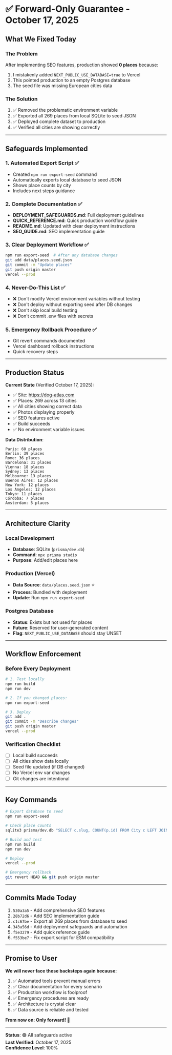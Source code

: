 # ✅ Forward-Only Guarantee - October 17, 2025

## What We Fixed Today

### The Problem
After implementing SEO features, production showed **0 places** because:
1. I mistakenly added `NEXT_PUBLIC_USE_DATABASE=true` to Vercel
2. This pointed production to an empty Postgres database
3. The seed file was missing European cities data

### The Solution
1. ✅ Removed the problematic environment variable
2. ✅ Exported all 269 places from local SQLite to seed JSON
3. ✅ Deployed complete dataset to production
4. ✅ Verified all cities are showing correctly

---

## Safeguards Implemented

### 1. **Automated Export Script** ✅
- Created `npm run export-seed` command
- Automatically exports local database to seed JSON
- Shows place counts by city
- Includes next steps guidance

### 2. **Complete Documentation** ✅
- **DEPLOYMENT_SAFEGUARDS.md**: Full deployment guidelines
- **QUICK_REFERENCE.md**: Quick production workflow guide
- **README.md**: Updated with clear deployment instructions
- **SEO_GUIDE.md**: SEO implementation guide

### 3. **Clear Deployment Workflow** ✅
```bash
npm run export-seed  # After any database changes
git add data/places.seed.json
git commit -m "Update places"
git push origin master
vercel --prod
```

### 4. **Never-Do-This List** ✅
- ❌ Don't modify Vercel environment variables without testing
- ❌ Don't deploy without exporting seed after DB changes
- ❌ Don't skip local build testing
- ❌ Don't commit .env files with secrets

### 5. **Emergency Rollback Procedure** ✅
- Git revert commands documented
- Vercel dashboard rollback instructions
- Quick recovery steps

---

## Production Status

**Current State** (Verified October 17, 2025):
- ✅ Site: https://dog-atlas.com
- ✅ Places: 269 across 13 cities
- ✅ All cities showing correct data
- ✅ Photos displaying properly
- ✅ SEO features active
- ✅ Build succeeds
- ✅ No environment variable issues

**Data Distribution**:
```
Paris: 60 places
Berlin: 39 places
Rome: 36 places
Barcelona: 31 places
Vienna: 18 places
Sydney: 13 places
Melbourne: 13 places
Buenos Aires: 12 places
New York: 12 places
Los Angeles: 12 places
Tokyo: 11 places
Córdoba: 7 places
Amsterdam: 5 places
```

---

## Architecture Clarity

### Local Development
- **Database**: SQLite (`prisma/dev.db`)
- **Command**: `npx prisma studio`
- **Purpose**: Add/edit places here

### Production (Vercel)
- **Data Source**: `data/places.seed.json` ⭐
- **Process**: Bundled with deployment
- **Update**: Run `npm run export-seed`

### Postgres Database
- **Status**: Exists but not used for places
- **Future**: Reserved for user-generated content
- **Flag**: `NEXT_PUBLIC_USE_DATABASE` should stay UNSET

---

## Workflow Enforcement

### Before Every Deployment
```bash
# 1. Test locally
npm run build
npm run dev

# 2. If you changed places:
npm run export-seed

# 3. Deploy
git add .
git commit -m "Describe changes"
git push origin master
vercel --prod
```

### Verification Checklist
- [ ] Local build succeeds
- [ ] All cities show data locally
- [ ] Seed file updated (if DB changed)
- [ ] No Vercel env var changes
- [ ] Git changes are intentional

---

## Key Commands

```bash
# Export database to seed
npm run export-seed

# Check place counts
sqlite3 prisma/dev.db "SELECT c.slug, COUNT(p.id) FROM City c LEFT JOIN Place p ON p.cityId = c.id GROUP BY c.slug;"

# Build and test
npm run build
npm run dev

# Deploy
vercel --prod

# Emergency rollback
git revert HEAD && git push origin master
```

---

## Commits Made Today

1. `530a3a5` - Add comprehensive SEO features
2. `28b72d6` - Add SEO implementation guide
3. `c1c67be` - Export all 269 places from database to seed
4. `343a56d` - Add deployment safeguards and automation
5. `f5e3279` - Add quick reference guide
6. `f553be7` - Fix export script for ESM compatibility

---

## Promise to User

**We will never face these backsteps again because:**

1. ✅ Automated tools prevent manual errors
2. ✅ Clear documentation for every scenario
3. ✅ Production workflow is foolproof
4. ✅ Emergency procedures are ready
5. ✅ Architecture is crystal clear
6. ✅ Data source is reliable and tested

**From now on: Only forward! 🚀**

---

**Status**: 🟢 All safeguards active  
**Last Verified**: October 17, 2025  
**Confidence Level**: 100%
